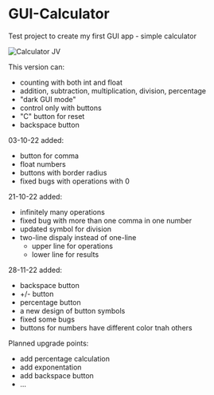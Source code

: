 # GUI-Calculator
Test project to create my first GUI app - simple calculator 


![Calculator JV](https://user-images.githubusercontent.com/107077915/204327874-2da8c194-e3d8-4c51-a9cd-2e3ada6d1496.png)

This version can:
  - counting with both int and float
  - addition, subtraction, multiplication, division, percentage
  - "dark GUI mode"
  - control only with buttons
  - "C" button for reset
  - backspace button

03-10-22 added:
  - button for comma
  - float numbers
  - buttons with border radius
  - fixed bugs with operations with 0
  
21-10-22 added:
  - infinitely many operations
  - fixed bug with more than one comma in one number
  - updated symbol for division
  - two-line dispaly instead of one-line
      - upper line for operations
      - lower line for results
      
28-11-22 added:
  - backspace button
  - +/- button
  - percentage button
  - a new design of button symbols
  - fixed some bugs
  - buttons for numbers have different color tnah others


Planned upgrade points:
  - add percentage calculation
  - add exponentation
  - add backspace button
  - ...
